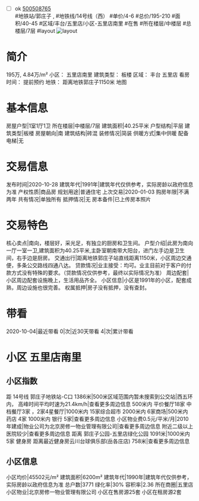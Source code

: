 - [ ] ok [500508765](https://bj.5i5j.com/ershoufang/500508765.html)  
 #地铁站/郭庄子 ,  #地铁线/14号线（西）
#单价/4-6 #总价/195-210 #面积/40-45   #区域/丰台/五里店/小区-五里店南里 #在售 #所在楼层/中楼层 #总楼层/7层 #layout 
![layout](http://image2.5i5j.com//group1/M00/C8/31/CgqJMl4RoyGAfIU7AAFu6NL2epE865.jpg_P5.jpg) 
# 简介 
 195万,  4.84万/m² 
小区： 五里店南里
建筑类型： 板楼
区域： 丰台 五里店
看房时间： 提前预约
地铁： 距离地铁郭庄子1150米 地图
# 基本信息 
 房屋户型|1室1厅1卫
所在楼层|中楼层/7层
建筑面积|40.25平米
户型结构|平层
建筑类型|板楼
房屋朝向|南
建筑结构|砖混
装修情况|简装
供暖方式|集中供暖
配备电梯|无
# 交易信息 
 发布时间|2020-10-28
建筑年代|1991年|建筑年代仅供参考，实际房龄以政府信息为准
产权性质|商品房
规划用途|普通住宅
上次交易|2020-01-03
购房年限|不满两年
共有情况|单独所有
抵押情况|无
房本备件|已上传房本照片
# 交易特色 
 核心卖点|南向，楼层好，采光足，有独立的厨房和卫生间。
户型介绍|此房为南向一厅一室一卫,建筑面积为40.25平米,主卧室朝南带大阳台，进门左手边是卫生间，右手边是厨房。
交通出行|距离地铁郭庄子站直线距离1150米，小区周边交通便，多条公交路线四通八达。
贷款情况|业主接受：均可。业主目前对于客户的付款方式没有特殊的要求。（贷款情况仅供参考，最终以实际情况为准）
周边配套|小区周边配套设施晚上，生活用品齐全。
小区信息|小区是1991年的小区，配套成熟，周边设施也很完善。
权属抵押|房子没有抵押，没有查封。
# 带看 
 2020-10-04|最近带看	 0|次|近30天带看	 4|次|累计带看
# 小区 五里店南里
## 小区指数 
 距 14号线 郭庄子地铁站-C口 1386米|500米区域范围内暂未搜索到公交站|西五环内， 高峰时间平均时速为21.4km/h|查看更多周边信息
500米内 平价餐厅18家
中档餐厅3家 ，2家4星餐厅|1000米内 15家综合超市
2000米内 6家商场|500米内 药店 4家
1000米内 银行 5家|查看更多周边信息
小区物业费0.5元/平米/月|2010年建成|物业公司为北京房修一物业管理有限公司|查看更多周边信息
附近二级以上医院较少|查看更多周边信息
距离 郭庄子公园-五里店绿化公园 1091米|1000米内 5家 健身房
距离最近健身房云川台球俱乐部(岳各庄店) 758米|查看更多周边信息
## 小区信息 
 小区均价|45502元/m²
建筑面积|6200m²
建筑年代|1990年|建筑年代仅供参考，实际房龄以政府信息为准
总户数|3771
绿化率|30%
容积率|2.36
所在商圈|五里店
小区物业|北京房修一物业管理有限公司
小区在售房源25套
小区在租房源2套

